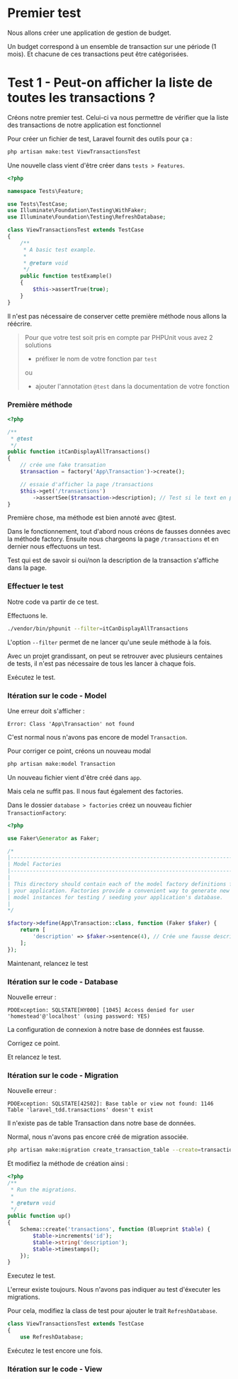 # Premier test

Nous allons créer une application de gestion de budget.

Un budget correspond à un ensemble de transaction sur une période (1 mois).
Et chacune de ces transactions peut être catégorisées.

# Test 1 - Peut-on afficher la liste de toutes les transactions ?

Créons notre premier test. Celui-ci va nous permettre de vérifier que la liste des transactions de notre application est fonctionnel

Pour créer un fichier de test, Laravel fournit des outils pour ça :

```bash
php artisan make:test ViewTransactionsTest
```

Une nouvelle class vient d'être créer dans `tests > Features`.

```php
<?php

namespace Tests\Feature;

use Tests\TestCase;
use Illuminate\Foundation\Testing\WithFaker;
use Illuminate\Foundation\Testing\RefreshDatabase;

class ViewTransactionsTest extends TestCase
{
    /**
     * A basic test example.
     *
     * @return void
     */
    public function testExample()
    {
        $this->assertTrue(true);
    }
}
```

Il n'est pas nécessaire de conserver cette première méthode nous allons la réécrire.

> Pour que votre test soit pris en compte par PHPUnit vous avez 2 solutions
> - préfixer le nom de votre fonction par `test`
> 
> ou
>
> - ajouter l'annotation `@test` dans la documentation de votre fonction


### Première méthode

```php
<?php

/**
 * @test
 */
public function itCanDisplayAllTransactions()
{
    // crée une fake transation
    $transaction = factory('App\Transaction')->create();

    // essaie d'afficher la page /transactions
    $this->get('/transactions')
        ->assertSee($transaction->description); // Test si le text en paramètre est présent dans la page
}
```

Première chose, ma méthode est bien annoté avec @test.

Dans le fonctionnement, tout d'abord nous créons de fausses données avec la méthode factory.
Ensuite nous chargeons la page `/transactions` et en dernier nous effectuons un test.

Test qui est de savoir si oui/non la description de la transaction s'affiche dans la page.

### Effectuer le test

Notre code va partir de ce test.

Effectuons le.

```bash
./vendor/bin/phpunit --filter=itCanDisplayAllTransactions
```

L'option `--filter` permet de ne lancer qu'une seule méthode à la fois.

Avec un projet grandissant, on peut se retrouver avec plusieurs centaines de tests, il n'est pas nécessaire de tous les lancer à chaque fois.

Exécutez le test.

### Itération sur le code - Model

Une erreur doit s'afficher :

```
Error: Class 'App\Transaction' not found
```

C'est normal nous n'avons pas encore de model `Transaction`.

Pour corriger ce point, créons un nouveau modal

```bash
php artisan make:model Transaction
```

Un nouveau fichier vient d'être créé dans `app`.

Mais cela ne suffit pas. Il nous faut également des factories.

Dans le dossier `database > factories` créez un nouveau fichier `TransactionFactory`:

```php
<?php

use Faker\Generator as Faker;

/*
|--------------------------------------------------------------------------
| Model Factories
|--------------------------------------------------------------------------
|
| This directory should contain each of the model factory definitions for
| your application. Factories provide a convenient way to generate new
| model instances for testing / seeding your application's database.
|
*/

$factory->define(App\Transaction::class, function (Faker $faker) {
    return [
        'description' => $faker->sentence(4), // Crée une fausse description de 4 mots
    ];
});
```

Maintenant, relancez le test


### Itération sur le code - Database

Nouvelle erreur :

```
PDOException: SQLSTATE[HY000] [1045] Access denied for user 'homestead'@'localhost' (using password: YES)
```

La configuration de connexion à notre base de données est fausse.

Corrigez ce point.

Et relancez le test.


### Itération sur le code - Migration

Nouvelle erreur :

```
PDOException: SQLSTATE[42S02]: Base table or view not found: 1146 Table 'laravel_tdd.transactions' doesn't exist
```

Il n'existe pas de table Transaction dans notre base de données.

Normal, nous n'avons pas encore créé de migration associée.

```bash
php artisan make:migration create_transaction_table --create=transactions
```

Et modifiez la méthode de création ainsi :

```php
<?php
/**
 * Run the migrations.
 *
 * @return void
 */
public function up()
{
    Schema::create('transactions', function (Blueprint $table) {
        $table->increments('id');
        $table->string('description');
        $table->timestamps();
    });
}
```

Executez le test.

L'erreur existe toujours. Nous n'avons pas indiquer au test d'éxecuter les migrations.

Pour cela, modifiez la class de test pour ajouter le trait `RefreshDatabase`.

```php
class ViewTransactionsTest extends TestCase
{
    use RefreshDatabase;
```

Exécutez le test encore une fois.


### Itération sur le code - View